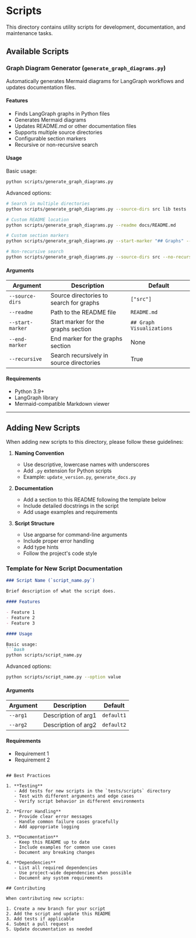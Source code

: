 # Scripts

This directory contains utility scripts for development, documentation, and maintenance tasks.

## Available Scripts

### Graph Diagram Generator (`generate_graph_diagrams.py`)

Automatically generates Mermaid diagrams for LangGraph workflows and updates documentation files.

#### Features

- Finds LangGraph graphs in Python files
- Generates Mermaid diagrams
- Updates README.md or other documentation files
- Supports multiple source directories
- Configurable section markers
- Recursive or non-recursive search

#### Usage

Basic usage:
```bash
python scripts/generate_graph_diagrams.py
```

Advanced options:
```bash
# Search in multiple directories
python scripts/generate_graph_diagrams.py --source-dirs src lib tests

# Custom README location
python scripts/generate_graph_diagrams.py --readme docs/README.md

# Custom section markers
python scripts/generate_graph_diagrams.py --start-marker "## Graphs" --end-marker "## API"

# Non-recursive search
python scripts/generate_graph_diagrams.py --source-dirs src --no-recursive
```

#### Arguments

| Argument | Description | Default |
|----------|-------------|---------|
| `--source-dirs` | Source directories to search for graphs | `["src"]` |
| `--readme` | Path to the README file | `README.md` |
| `--start-marker` | Start marker for the graphs section | `## Graph Visualizations` |
| `--end-marker` | End marker for the graphs section | None |
| `--recursive` | Search recursively in source directories | True |

#### Requirements

- Python 3.9+
- LangGraph library
- Mermaid-compatible Markdown viewer

---

## Adding New Scripts

When adding new scripts to this directory, please follow these guidelines:

1. **Naming Convention**
   - Use descriptive, lowercase names with underscores
   - Add `.py` extension for Python scripts
   - Example: `update_version.py`, `generate_docs.py`

2. **Documentation**
   - Add a section to this README following the template below
   - Include detailed docstrings in the script
   - Add usage examples and requirements

3. **Script Structure**
   - Use argparse for command-line arguments
   - Include proper error handling
   - Add type hints
   - Follow the project's code style

### Template for New Script Documentation

```markdown
### Script Name (`script_name.py`)

Brief description of what the script does.

#### Features

- Feature 1
- Feature 2
- Feature 3

#### Usage

Basic usage:
```bash
python scripts/script_name.py
```

Advanced options:
```bash
python scripts/script_name.py --option value
```

#### Arguments

| Argument | Description | Default |
|----------|-------------|---------|
| `--arg1` | Description of arg1 | `default1` |
| `--arg2` | Description of arg2 | `default2` |

#### Requirements

- Requirement 1
- Requirement 2
```

## Best Practices

1. **Testing**
   - Add tests for new scripts in the `tests/scripts` directory
   - Test with different arguments and edge cases
   - Verify script behavior in different environments

2. **Error Handling**
   - Provide clear error messages
   - Handle common failure cases gracefully
   - Add appropriate logging

3. **Documentation**
   - Keep this README up to date
   - Include examples for common use cases
   - Document any breaking changes

4. **Dependencies**
   - List all required dependencies
   - Use project-wide dependencies when possible
   - Document any system requirements

## Contributing

When contributing new scripts:

1. Create a new branch for your script
2. Add the script and update this README
3. Add tests if applicable
4. Submit a pull request
5. Update documentation as needed 